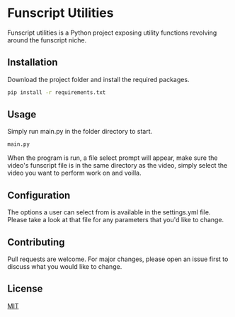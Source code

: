 # Funscript Utilities

Funscript utilities is a Python project exposing utility functions revolving around the funscript niche.

## Installation

Download the project folder and install the required packages.

```bash
pip install -r requirements.txt
```

## Usage
Simply run main.py in the folder directory to start.
```bash
main.py
```

When the program is run, a file select prompt will appear, make sure the video's funscript file is in the same directory as the video, simply select the video you want to perform work on and voilla.

## Configuration

The options a user can select from is available in the settings.yml file. Please take a look at that file for any parameters that you'd like to change.

## Contributing
Pull requests are welcome. For major changes, please open an issue first to discuss what you would like to change.

## License
[MIT](https://choosealicense.com/licenses/mit/)